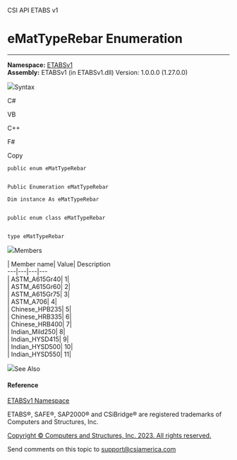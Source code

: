 ﻿

CSI API ETABS v1

# eMatTypeRebar Enumeration  
  
---  
  
**Namespace:** [ETABSv1](2780f1b8-2033-5289-2298-1cdb2a7508d9.htm)  
**Assembly:** ETABSv1 (in ETABSv1.dll) Version: 1.0.0.0 (1.27.0.0)

![](../icons/SectionExpanded.png)Syntax

C#

VB

C++

F#

Copy

    
    
    public enum eMatTypeRebar
    
    
    Public Enumeration eMatTypeRebar
    
    Dim instance As eMatTypeRebar
    
    
    public enum class eMatTypeRebar
    
    
    type eMatTypeRebar

![](../icons/SectionExpanded.png)Members

| Member name| Value| Description  
---|---|---|---  
| ASTM_A615Gr40| 1|  
| ASTM_A615Gr60| 2|  
| ASTM_A615Gr75| 3|  
| ASTM_A706| 4|  
| Chinese_HPB235| 5|  
| Chinese_HRB335| 6|  
| Chinese_HRB400| 7|  
| Indian_Mild250| 8|  
| Indian_HYSD415| 9|  
| Indian_HYSD500| 10|  
| Indian_HYSD550| 11|  
  
![](../icons/SectionExpanded.png)See Also

#### Reference

[ETABSv1 Namespace](2780f1b8-2033-5289-2298-1cdb2a7508d9.htm)

ETABS®, SAFE®, SAP2000® and CSiBridge® are registered trademarks of Computers
and Structures, Inc.  

[Copyright © Computers and Structures, Inc. 2023. All rights
reserved.](http://www.csiamerica.com)

Send comments on this topic to
[support@csiamerica.com](mailto:support%40csiamerica.com?Subject=CSI%20API%20ETABS%20v1)

